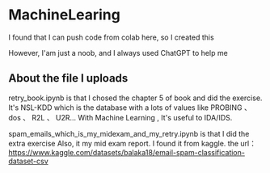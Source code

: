 # MachineLearing
I found that I can push code from colab here, so I created this

However, I'am just a noob, and I always used ChatGPT to help me

## About the file I uploads

retry_book.ipynb is that I chosed the chapter 5 of book and did the exercise.
It's NSL-KDD which is the database with a lots of values like PROBING 、 dos 、 R2L 、 U2R...
With Machine Learning , It's useful to IDA/IDS.

spam_emails_which_is_my_midexam_and_my_retry.ipynb is that I did the extra exercise
Also, it my mid exam report.
I found it from kaggle.
the url：https://www.kaggle.com/datasets/balaka18/email-spam-classification-dataset-csv
